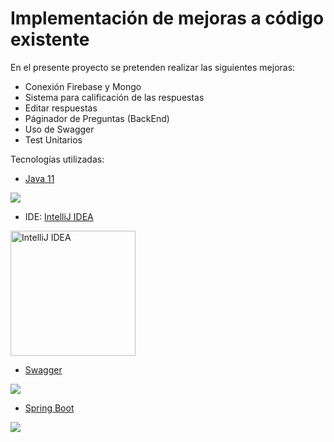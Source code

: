 # Implementación de mejoras a código existente

En el presente proyecto se pretenden realizar las siguientes mejoras:
- Conexión Firebase y Mongo
- Sistema para calificación de las respuestas
- Editar respuestas
- Páginador de Preguntas (BackEnd)
- Uso de Swagger
- Test Unitarios
 
Tecnologías utilizadas:

 -  [Java 11](https://www.oracle.com/technetwork/java/javase/downloads/jdk8-downloads-2133151.html) 
 <image src="https://miro.medium.com/max/1400/1*h7OiiKMWuC6qX98-dmeQNA.png">
 
 -  IDE: [IntelliJ IDEA](https://www.jetbrains.com/idea/) 
 <image src="https://pbs.twimg.com/profile_images/1206618215767584769/zl48EuhC_400x400.jpg" alt="IntelliJ IDEA" height="200">

 - [Swagger](https://swagger.io/) 
 <image src="https://upload.wikimedia.org/wikipedia/commons/a/ab/Swagger-logo.png">
 
  - [Spring Boot](https://spring.io/projects/spring-boot) 
 <image src="https://rubensa.files.wordpress.com/2021/05/spring-boot-logo.png">
